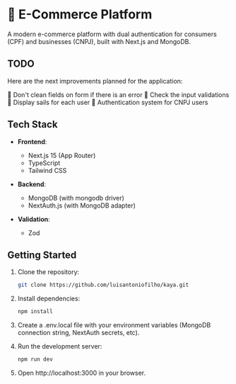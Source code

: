 # 🛒 E-Commerce Platform

A modern e-commerce platform with dual authentication for consumers (CPF) and businesses (CNPJ), built with Next.js and MongoDB.

## TODO

Here are the next improvements planned for the application:

🔁 Don't clean fields on form if there is an error
🔁 Check the input validations
🔁 Display sails for each user
🔁 Authentication system for CNPJ users

## Tech Stack

- **Frontend**:

  - Next.js 15 (App Router)
  - TypeScript
  - Tailwind CSS

- **Backend**:

  - MongoDB (with mongodb driver)
  - NextAuth.js (with MongoDB adapter)

- **Validation**:
  - Zod

## Getting Started

1. Clone the repository:

   ```bash
   git clone https://github.com/luisantoniofilho/kaya.git
   ```

2. Install dependencies:

   ```bash
   npm install
   ```

3. Create a .env.local file with your environment variables (MongoDB connection string, NextAuth secrets, etc).

4. Run the development server:

   ```bash
   npm run dev
   ```

5. Open http://localhost:3000 in your browser.
